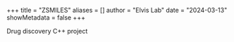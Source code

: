 +++
title = "ZSMILES"
aliases = []
author = "Elvis Lab"
date = "2024-03-13"
showMetadata = false
+++

Drug discovery C++ project